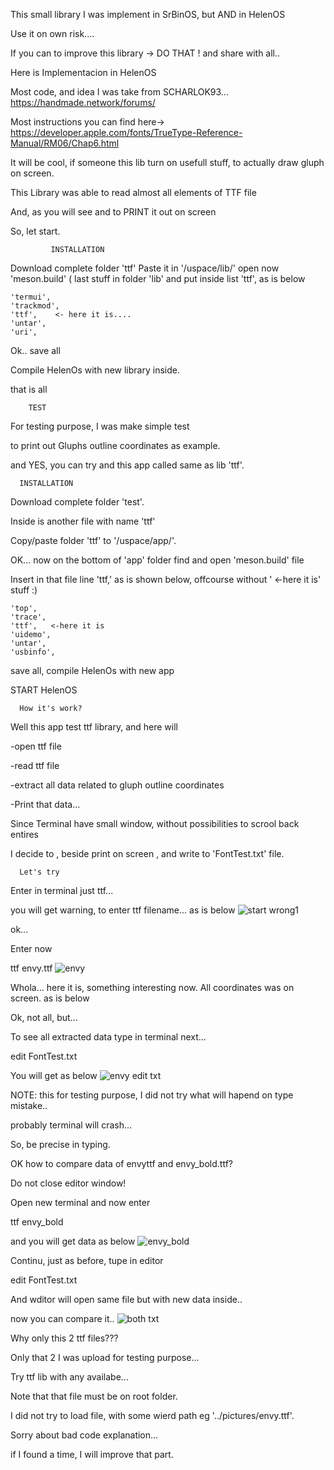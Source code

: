 This small library I was implement in SrBinOS, but AND in HelenOS

Use it on own risk....

If you can to improve this library -> DO THAT !  and share with all..

Here is Implementacion in HelenOS

Most code, and idea I was take from SCHARLOK93... https://handmade.network/forums/

Most instructions you can find here-> 
https://developer.apple.com/fonts/TrueType-Reference-Manual/RM06/Chap6.html

It will be cool, if someone this lib turn on usefull stuff, to actually draw gluph on screen.

This Library was able to read almost all elements of TTF file

And, as you will see and to PRINT it out on screen


 So, let start.
 
             INSTALLATION
 
 Download complete folder 'ttf' 
 Paste it in '/uspace/lib/'
 open now 'meson.build' ( last stuff in folder 'lib' and put inside list 'ttf', as is below

 	'termui',
	'trackmod',
	'ttf',    <- here it is....
	'untar',
	'uri',

 Ok.. save all
 
 Compile HelenOs with new library inside.
 
 that is all


        TEST

For testing purpose, I was make simple test

to print out Gluphs outline coordinates as example.

and YES, you can try and this app called same as lib 'ttf'.


      INSTALLATION
      
Download complete folder 'test'.

Inside is another file with name 'ttf'

Copy/paste folder 'ttf' to '/uspace/app/'.

OK... now on the bottom of 'app' folder find and open 'meson.build' file

Insert in that file line 'ttf,'   as is shown below, offcourse without ' <-here it is' stuff :)

	'top',
	'trace',
	'ttf',   <-here it is
	'uidemo',
	'untar',
	'usbinfo',
save all, compile HelenOs with new app

START HelenOS


      How it's work?


Well this app test ttf library, and here will 

-open ttf file

-read ttf file

-extract all data related to gluph outline coordinates

-Print that data...


Since Terminal have small window, without possibilities to scrool back entires

I decide to , beside print on screen , and write to 'FontTest.txt' file.

      Let's try
Enter in terminal just ttf... 

you will get warning, to enter ttf filename... as is below
![start wrong1](https://github.com/user-attachments/assets/89c6fa26-a3df-4ce6-bc7c-d6789d4457dd)

ok...

Enter now 

 ttf envy.ttf
![envy](https://github.com/user-attachments/assets/d2bfb150-3f96-4c93-8f2b-1fd400dbff46)

Whola... here it is, something interesting now. All coordinates was on screen. as is below

Ok, not all, but...

To see all extracted data type in terminal next...

edit FontTest.txt

You will get as below
![envy edit txt](https://github.com/user-attachments/assets/799e5c54-492d-4525-b24a-8964d76d4038)

NOTE: this for testing purpose, I did not try what will hapend on type mistake..

probably terminal will crash...

So, be precise in typing.

OK how to compare data of envyttf and envy_bold.ttf?

Do not close editor window!

Open new terminal and now enter

ttf envy_bold

and you will get data as below 
![envy_bold](https://github.com/user-attachments/assets/b0845fbb-5b9b-4814-b346-575e8c6db9a0)

Continu, just as before, tupe in editor

edit FontTest.txt

And wditor will open same file but with new data inside..

now you can compare it.. 
![both txt](https://github.com/user-attachments/assets/44008347-3da2-4595-a270-b51efd4f0f3a)


Why only this 2 ttf files???

Only that 2 I was upload for testing purpose...

Try ttf lib with any availabe...

Note that that file must be on root folder.

I did not try to load file, with some wierd path eg '../pictures/envy.ttf'.


Sorry about bad code explanation...

if I found a time, I will improve that part.







 
